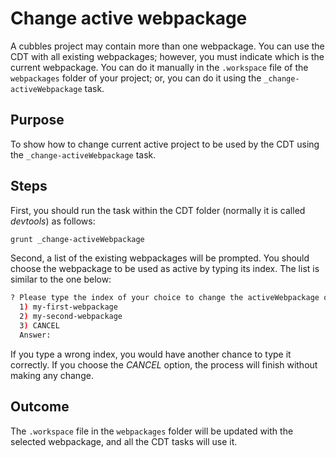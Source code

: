 # Change active webpackage

A cubbles project may contain more than one webpackage. You can use the CDT with all existing webpackages; however, you must indicate which is the current webpackage. You can do it manually in the `.workspace` file of the `webpackages` folder of your project; or, you can do it using the `_change-activeWebpackage` task.

## Purpose

To show how to change current active project to be used by the CDT using the `_change-activeWebpackage` task.

## Steps

First, you should run the task within the CDT folder (normally it is called *devtools*) as follows:

```bash
grunt _change-activeWebpackage
```

Second, a list of the existing webpackages will be prompted. You should choose the webpackage to be used as active by typing its index. The list is similar to the one below:

```bash
? Please type the index of your choice to change the activeWebpackage or to CANCEL:  
  1) my-first-webpackage
  2) my-second-webpackage
  3) CANCEL
  Answer: 
```

If you type a wrong index, you would have another chance to type it correctly. If you choose the *CANCEL* option, the process will finish without making any change.

## Outcome

The `.workspace` file in the `webpackages` folder will be updated with the selected webpackage, and all the CDT tasks will use it.
